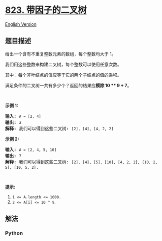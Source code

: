 # [823. 带因子的二叉树](https://leetcode-cn.com/problems/binary-trees-with-factors)

[English Version](/leetcode/0800-0899/0823.Binary%20Trees%20With%20Factors/README_EN.md)

## 题目描述

<!-- 这里写题目描述 -->

<p>给出一个含有不重复整数元素的数组，每个整数均大于 1。</p>

<p>我们用这些整数来构建二叉树，每个整数可以使用任意次数。</p>

<p>其中：每个非叶结点的值应等于它的两个子结点的值的乘积。</p>

<p>满足条件的二叉树一共有多少个？返回的结果应<strong>模除 10 ** 9 + 7</strong>。</p>

<p>&nbsp;</p>

<p><strong>示例 1:</strong></p>

<pre>
<strong>输入:</strong> <code>A = [2, 4]</code>
<strong>输出:</strong> 3
<strong>解释:</strong> 我们可以得到这些二叉树: <code>[2], [4], [4, 2, 2]</code></pre>

<p><strong>示例 2:</strong></p>

<pre>
<strong>输入:</strong> <code>A = [2, 4, 5, 10]</code>
<strong>输出:</strong> <code>7</code>
<strong>解释:</strong> 我们可以得到这些二叉树: <code>[2], [4], [5], [10], [4, 2, 2], [10, 2, 5], [10, 5, 2]</code>.</pre>

<p>&nbsp;</p>

<p><strong>提示:</strong></p>

<ol>
	<li><code>1 &lt;= A.length &lt;=&nbsp;1000.</code></li>
	<li><code>2 &lt;=&nbsp;A[i]&nbsp;&lt;=&nbsp;10 ^ 9</code>.</li>
</ol>


## 解法

<!-- 这里可写通用的实现逻辑 -->

<!-- tabs:start -->

### **Python**

<!-- 这里可写当前语言的特殊实现逻辑 -->

```python

```

<!-- tabs:end -->
